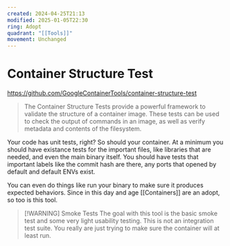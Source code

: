 ```yaml
---
created: 2024-04-25T21:13
modified: 2025-01-05T22:30
ring: Adopt
quadrant: "[[Tools]]"
movement: Unchanged
---
```

# Container Structure Test

https://github.com/GoogleContainerTools/container-structure-test

> The Container Structure Tests provide a powerful framework to validate the structure of a container image. These tests can be used to check the output of commands in an image, as well as verify metadata and contents of the filesystem.

Your code has unit tests, right?  So should your container.  At a minimum you should have existance tests for the important files, like libraries that are needed, and even the main binary itself.  You should have tests that important labels like the commit hash are there, any ports that opened by default and default ENVs exist.

You can even do things like run your binary to make sure it produces expected behaviors.  Since in this day and age [[Containers]] are an adopt, so too is this tool.

> [!WARNING] Smoke Tests
> The goal with this tool is the basic smoke test and some very light usability testing.  This is not an integration test suite.  You really are just trying to make sure the container will at least run.
